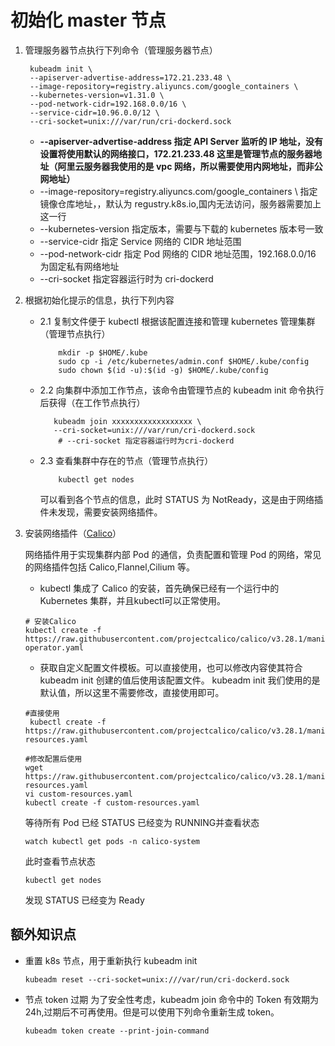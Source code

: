 # 初始化 master 节点

1. 管理服务器节点执行下列命令（管理服务器节点）

   ```linux
    kubeadm init \
    --apiserver-advertise-address=172.21.233.48 \
    --image-repository=registry.aliyuncs.com/google_containers \
    --kubernetes-version=v1.31.0 \
    --pod-network-cidr=192.168.0.0/16 \
    --service-cidr=10.96.0.0/12 \
    --cri-socket=unix:///var/run/cri-dockerd.sock

   ```

   - **--apiserver-advertise-address 指定 API Server 监听的 IP 地址，没有设置将使用默认的网络接口，172.21.233.48 这里是管理节点的服务器地址（阿里云服务器我使用的是 vpc 网络，所以需要使用内网地址，而非公网地址）**
   - --image-repository=registry.aliyuncs.com/google_containers \ 指定镜像仓库地址，，默认为 regustry.k8s.io,国内无法访问，服务器需要加上这一行
   - --kubernetes-version 指定版本，需要与下载的 kubernetes 版本号一致
   - --service-cidr 指定 Service 网络的 CIDR 地址范围
   - --pod-network-cidr 指定 Pod 网络的 CIDR 地址范围，192.168.0.0/16 为固定私有网络地址
   - --cri-socket 指定容器运行时为 cri-dockerd

2. 根据初始化提示的信息，执行下列内容

   - 2.1 复制文件便于 kubectl 根据该配置连接和管理 kubernetes 管理集群（管理节点执行）

     ```linux
         mkdir -p $HOME/.kube
         sudo cp -i /etc/kubernetes/admin.conf $HOME/.kube/config
         sudo chown $(id -u):$(id -g) $HOME/.kube/config
     ```

   - 2.2 向集群中添加工作节点，该命令由管理节点的 kubeadm init 命令执行后获得（在工作节点执行）

     ```linux
        kubeadm join xxxxxxxxxxxxxxxxxx \
        --cri-socket=unix:///var/run/cri-dockerd.sock
         # --cri-socket 指定容器运行时为cri-dockerd
     ```

   - 2.3 查看集群中存在的节点（管理节点执行）

     ```linux
         kubectl get nodes
     ```

     可以看到各个节点的信息，此时 STATUS 为 NotReady，这是由于网络插件未发现，需要安装网络插件。

3. 安装网络插件（[Calico](https://docs.tigera.io/calico/latest/getting-started/kubernetes/quickstart)）

   网络插件用于实现集群内部 Pod 的通信，负责配置和管理 Pod 的网络，常见的网络插件包括 Calico,Flannel,Cilium 等。

   - kubectl 集成了 Calico 的安装，首先确保已经有一个运行中的 Kubernetes 集群，并且kubectl可以正常使用。

   ```linux
   # 安装Calico
   kubectl create -f https://raw.githubusercontent.com/projectcalico/calico/v3.28.1/manifests/tigera-operator.yaml
   ```

   - 获取自定义配置文件模板。可以直接使用，也可以修改内容使其符合 kubeadm init 创建的值后使用该配置文件。 kubeadm init 我们使用的是默认值，所以这里不需要修改，直接使用即可。

   ```linux
   #直接使用
    kubectl create -f https://raw.githubusercontent.com/projectcalico/calico/v3.28.1/manifests/custom-resources.yaml
   ```

   ```linux
   #修改配置后使用
   wget https://raw.githubusercontent.com/projectcalico/calico/v3.28.1/manifests/custom-resources.yaml
   vi custom-resources.yaml
   kubectl create -f custom-resources.yaml
   ```

   等待所有 Pod 已经 STATUS 已经变为 RUNNING并查看状态

   ```linux
   watch kubectl get pods -n calico-system
   ```

   此时查看节点状态

   ```linux
   kubectl get nodes
   ```

   发现 STATUS 已经变为 Ready

## 额外知识点

- 重置 k8s 节点，用于重新执行 kubeadm init

  ```linux
  kubeadm reset --cri-socket=unix:///var/run/cri-dockerd.sock
  ```

- 节点 token 过期
  为了安全性考虑，kubeadm join 命令中的 Token 有效期为 24h,过期后不可再使用。但是可以使用下列命令重新生成 token。

  ```linux
  kubeadm token create --print-join-command
  ```

